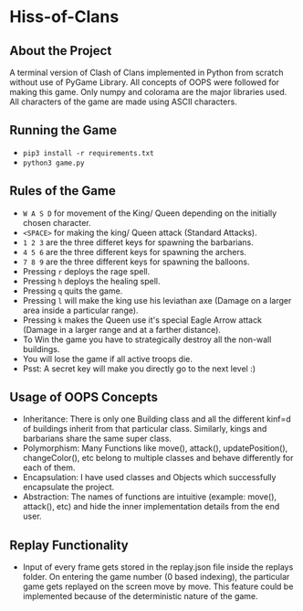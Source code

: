 # Hiss-of-Clans

## About the Project

A terminal version of Clash of Clans implemented in Python from scratch without use of PyGame Library. All concepts of OOPS were followed for making this game. Only numpy and colorama are the major libraries used. All characters of the game are made using ASCII characters.

## Running the Game

* `pip3 install -r requirements.txt`
* `python3 game.py`

## Rules of the Game

* `W A S D` for movement of the King/ Queen depending on the initially chosen character.
* `<SPACE>` for making the king/ Queen attack (Standard Attacks).
* `1 2 3` are the three differet keys for spawning the barbarians.
* `4 5 6` are the three different keys for spawning the archers.
* `7 8 9` are the three different keys for spawning the balloons.
* Pressing `r` deploys the rage spell.
* Pressing `h` deploys the healing spell.
* Pressing `q` quits the game.
* Pressing `l` will make the king use his leviathan axe (Damage on a larger area inside a particular range).
* Pressing `k` makes the Queen use it's special Eagle Arrow attack (Damage in a larger range and at a farther distance).
* To Win the game you have to strategically destroy all the non-wall buildings.
* You will lose the game if all active troops die.
* Psst: A secret key will make you directly go to the next level :)

## Usage of OOPS Concepts

* Inheritance: There is only one Building class and all the different kinf=d of buildings inherit from that particular class. Similarly, kings and barbarians share the same super class.
* Polymorphism: Many Functions like move(), attack(), updatePosition(), changeColor(), etc belong to multiple classes and behave differently for each of them.
* Encapsulation: I have used classes and Objects which successfully encapsulate the project.
* Abstraction: The names of functions are intuitive (example: move(), attack(), etc) and hide the inner implementation details from the end user.

## Replay Functionality

* Input of every frame gets stored in the replay.json file inside the replays folder. On entering the game number (0 based indexing), the particular game gets replayed on the screen move by move. This feature could be implemented because of the deterministic nature of the game.
